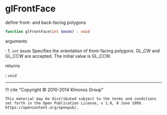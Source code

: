 # glFrontFace
define front- and back-facing polygons

```php
function glFrontFace(int $mode) : void
```

arguments

:    1. `int` `$mode` Specifies the orientation of front-facing polygons.
    <constant>GL_CW</constant> and <constant>GL_CCW</constant> are accepted. The
    initial value is <constant>GL_CCW</constant>.

returns

:    `void` 

---
     

!!! cite "Copyright © 2010-2014 Khronos Group"

    This material may be distributed subject to the terms and conditions set forth in the Open Publication License, v 1.0, 8 June 1999. https://opencontent.org/openpub/.